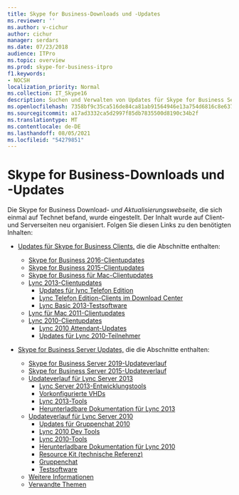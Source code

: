 ```yaml
---
title: Skype for Business-Downloads und -Updates
ms.reviewer: ''
ms.author: v-cichur
author: cichur
manager: serdars
ms.date: 07/23/2018
audience: ITPro
ms.topic: overview
ms.prod: skype-for-business-itpro
f1.keywords:
- NOCSH
localization_priority: Normal
ms.collection: IT_Skype16
description: Suchen und Verwalten von Updates für Skype for Business Server oder Lync 2013. Verwenden Sie die Links, um weitere Informationen zu erhalten und dann die Updates herunterzuladen.
ms.openlocfilehash: 7358bf9c35ca516de84ca81ab91564946e13a754d6816c8e6378ccb9cf85d3c0
ms.sourcegitcommit: a17ad3332ca5d2997f85db7835500d8190c34b2f
ms.translationtype: MT
ms.contentlocale: de-DE
ms.lasthandoff: 08/05/2021
ms.locfileid: "54279851"
---
```

# <a name="skype-for-business-downloads-and-updates"></a>Skype for Business-Downloads und -Updates

Die Skype for Business Download- _und Aktualisierungswebseite,_ die sich einmal auf Technet befand, wurde eingestellt. Der Inhalt wurde auf Client- und Serverseiten neu organisiert. Folgen Sie diesen Links zu den benötigten Inhalten:

- [Updates für Skype for Business Clients,](sfb-client-updates.md) die die Abschnitte enthalten:
    - [Skype for Business 2016-Clientupdates](sfb-client-updates.md#skype-for-business-2016-client-updates)
    - [Skype for Business 2015-Clientupdates](sfb-client-updates.md#skype-for-business-2015-client-updates)
    - [Skype for Business für Mac-Clientupdates](sfb-client-updates.md)
    - [Lync 2013-Clientupdates](sfb-client-updates.md)
        - [Updates für lync Telefon Edition](sfb-client-updates.md#lync-phone-edition-updates)
        - [Lync Telefon Edition-Clients im Download Center](sfb-client-updates.md#lync-phone-edition-clients-on-download-center)
        - [Lync Basic 2013-Testsoftware](sfb-client-updates.md)
    - [Lync für Mac 2011-Clientupdates](sfb-client-updates.md#lync-for-mac-2011-client-updates)
    - [Lync 2010-Clientupdates](sfb-client-updates.md#lync-2010-client-updates)
        - [Lync 2010 Attendant-Updates](sfb-client-updates.md#lync-2010-attendant-updates)
        - [Updates für Lync 2010-Teilnehmer](sfb-client-updates.md#lync-2010-attendee-updates)

- [Skype for Business Server Updates,](sfb-server-updates.md) die die Abschnitte enthalten:
    - [Skype for Business Server 2019-Updateverlauf](sfb-server-updates.md#skype-for-business-server-2019-update-history)
    - [Skype for Business Server 2015-Updateverlauf](sfb-server-updates.md#skype-for-business-server-2015-update-history)
    - [Updateverlauf für Lync Server 2013](sfb-server-updates.md#lync-server-2013-update-history)
        - [Lync Server 2013-Entwicklungstools](sfb-server-updates.md#lync-server-2013-dev-tools)
        - [Vorkonfigurierte VHDs](sfb-server-updates.md#pre-configured-vhds)
        - [Lync 2013-Tools](sfb-server-updates.md#lync-2013-tools)
        - [Herunterladbare Dokumentation für Lync 2013](sfb-server-updates.md#lync-2013-downloadable-documentation)
    - [Updateverlauf für Lync Server 2010](sfb-server-updates.md#lync-server-2010-update-history)
        - [Updates für Gruppenchat 2010](sfb-server-updates.md#group-chat-2010-updates)
        - [Lync 2010 Dev Tools](sfb-server-updates.md#lync-2010-dev-tools)
        - [Lync 2010-Tools](sfb-server-updates.md#lync-2010-tools)
        - [Herunterladbare Dokumentation für Lync 2010](sfb-server-updates.md#lync-2010-downloadable-documentation)
        - [Resource Kit (technische Referenz)](sfb-server-updates.md#resource-kit-technical-reference)
        - [Gruppenchat](sfb-server-updates.md#group-chat)
        - [Testsoftware](sfb-server-updates.md#trial-software)
    - [Weitere Informationen](sfb-server-updates.md#additional-information)
    - [Verwandte Themen](sfb-server-updates.md#related-topics)
